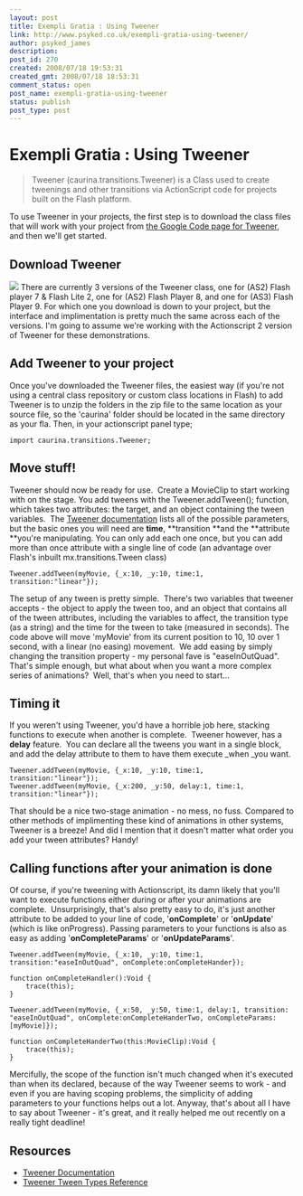 ```yaml
---
layout: post
title: Exempli Gratia : Using Tweener
link: http://www.psyked.co.uk/exempli-gratia-using-tweener/
author: psyked_james
description: 
post_id: 270
created: 2008/07/18 19:53:31
created_gmt: 2008/07/18 18:53:31
comment_status: open
post_name: exempli-gratia-using-tweener
status: publish
post_type: post
---
```


# Exempli Gratia : Using Tweener

> Tweener (caurina.transitions.Tweener) is a Class used to create tweenings and other transitions via ActionScript code for projects built on the Flash platform.

To use Tweener in your projects, the first step is to download the class files that will work with your project from [the Google Code page for Tweener](http://code.google.com/p/tweener/), and then we'll get started. 

## Download Tweener

![](http://uploads.psyked.co.uk/2008/07/googelcode.jpg) There are currently 3 versions of the Tweener class, one for (AS2) Flash player 7 & Flash Lite 2, one for (AS2) Flash Player 8, and one for (AS3) Flash Player 9. For which one you download is down to your project, but the interface and implimentation is pretty much the same across each of the versions. I'm going to assume we're working with the Actionscript 2 version of Tweener for these demonstrations. 

## Add Tweener to your project

Once you've downloaded the Tweener files, the easiest way (if you're not using a central class repository or custom class locations in Flash) to add Tweener is to unzip the folders in the zip file to the same location as your source file, so the 'caurina' folder should be located in the same directory as your fla. Then, in your actionscript panel type; 
    
    
    import caurina.transitions.Tweener;

## Move stuff!

Tweener should now be ready for use.  Create a MovieClip to start working with on the stage. You add tweens with the Tweener.addTween(); function, which takes two attributes: the target, and an object containing the tween variables.  The [Tweener documentation](http://hosted.zeh.com.br/tweener/docs/en-us/) lists all of the possible parameters, but the basic ones you will need are **time**, **transition **and the **attribute **you're manipulating. You can only add each one once, but you can add more than once attribute with a single line of code (an advantage over Flash's inbuilt mx.transitions.Tween class) 
    
    
    Tweener.addTween(myMovie, {_x:10, _y:10, time:1, transition:"linear"});

The setup of any tween is pretty simple.  There's two variables that tweener accepts - the object to apply the tween too, and an object that contains all of the tween attributes, including the variables to affect, the transition type (as a string) and the time for the tween to take (measured in seconds). The code above will move 'myMovie' from its current position to 10, 10 over 1 second, with a linear (no easing) movement.  We add easing by simply changing the transition property - my personal fave is "easeInOutQuad".  That's simple enough, but what about when you want a more complex series of animations?  Well, that's when you need to start... 

## Timing it

If you weren't using Tweener, you'd have a horrible job here, stacking functions to execute when another is complete.  Tweener however, has a **delay** feature.  You can declare all the tweens you want in a single block, and add the delay attribute to them to have them execute _when _you want. 
    
    
    Tweener.addTween(myMovie, {_x:10, _y:10, time:1, transition:"linear"});
    Tweener.addTween(myMovie, {_x:200, _y:50, delay:1, time:1,
    transition:"linear"});

That should be a nice two-stage animation - no mess, no fuss. Compared to other methods of implimenting these kind of animations in other systems, Tweener is a breeze! And did I mention that it doesn't matter what order you add your tween attributes? Handy! 

## Calling functions after your animation is done

Of course, if you're tweening with Actionscript, its damn likely that you'll want to execute functions either during or after your animations are complete.  Unsurprisingly, that's also pretty easy to do, it's just another attribute to be added to your line of code, '**onComplete**' or '**onUpdate**' (which is like onProgress). Passing parameters to your functions is also as easy as adding '**onCompleteParams**' or '**onUpdateParams**'. 
    
    
    Tweener.addTween(myMovie, {_x:10, _y:10, time:1,
    transition:"easeInOutQuad", onComplete:onCompleteHander});
    
    function onCompleteHandler():Void {
        trace(this);
    }
    
    Tweener.addTween(myMovie, {_x:50, _y:50, time:1, delay:1, transition:
    "easeInOutQuad", onComplete:onCompleteHanderTwo, onCompleteParams:[myMovie]});
    
    function onCompleteHanderTwo(this:MovieClip):Void {
        trace(this);
    }

Mercifully, the scope of the function isn't much changed when it's executed than when its declared, because of the way Tweener seems to work - and even if you are having scoping problems, the simplicity of adding parameters to your functions helps out a lot. Anyway, that's about all I have to say about Tweener - it's great, and it really helped me out recently on a really tight deadline! 

## Resources

  * [Tweener Documentation](http://hosted.zeh.com.br/tweener/docs/en-us/)
  * [Tweener Tween Types Reference](http://hosted.zeh.com.br/tweener/docs/en-us/misc/transitions.html)